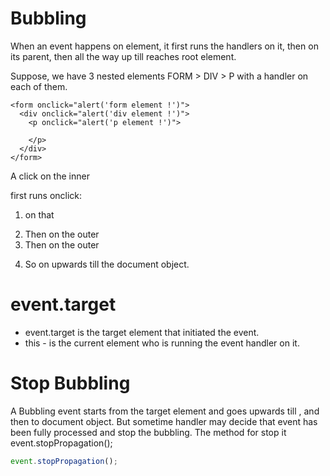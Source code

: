 # Bubbling
When an event happens on element, it first runs the handlers on it, then on its parent, then all the way up till reaches root element.

Suppose, we have 3 nested elements FORM >  DIV > P with a handler on each of them.
```
<form onclick="alert('form element !')">
  <div onclick="alert('div element !')">
    <p onclick="alert('p element !')">

    </p>
  </div>
</form>
```
A click on the inner <p> first runs onclick:

1) on that <p>
2) Then on the outer <div>
3) Then on the outer <form>
4) So on upwards till the document object.

# event.target

* event.target is the target element that initiated the event.
* this -  is the current element who is running the event handler on it.

# Stop Bubbling

A Bubbling event starts from the target element and goes upwards till <html>, and then to document object. But sometime handler may decide that event has been fully processed and stop the bubbling. The method for stop it event.stopPropagation();

```js
event.stopPropagation();
```
